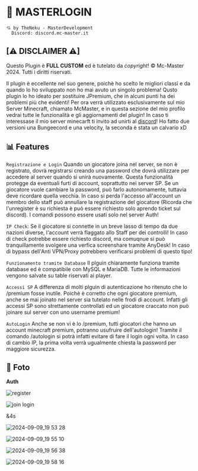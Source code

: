 # 🚀 MASTERLOGIN

```
💘 by TheNeku - MasterDevelopment
  Discord: discord.mc-master.it
```

## [⚠ DISCLAIMER ⚠]
Questo Plugin è **FULL CUSTOM** ed è tutelato da *copyright*!
© Mc-Master 2024. Tutti i diritti riservati.

Il plugin è eccellente nel suo genere, poichè ho scelto le migliori classi e da quando lo ho sviluppato non ho mai avuto un singolo problema!
Qusto plugin lo ho ideato per sostituire JPremium, che in alcuni punti ha dei problemi più che evidenti!
Per ora verrà utilizzato esclusivamente sul mio Server Minecraft, chiamato McMaster, e in questa sezione del mio profilo vedrai tutte le funzionalità e gli aggiornamenti del plugin!
In caso ti interessase il mio server minecarft ti invito ad unirti al [discord](https://discord.gg/mc-master)!
Ho fatto due versioni una Bungeecord e una velocity, la seconda è stata un calvario xD

## 📊 Features

`Registrazione e Login` Quando un giocatore joina nel server, se non è registrato, dovrà registrarsi creando una password che dovrà utilizzare per accedere al server quando si unirà nuovamente. Questa funzionalità protegge da eventuali furti di account, soprattutto nei server SP. Se un giocatore vuole cambiare la password, può farlo autonomamente, tuttavia deve ricordare quella vecchia. In caso si perda l'accesso all'account un membro dello staff può annullare la registrazione del giocatore (Ricorda che l'unregister è su richiesta è può essere richiesto solo aprendo ticket sul discord). I comandi possono essere usati solo nel server Auth!

`IP Check`: Se il giocatore si connette in un breve lasso di tempo da due nazioni diverse, l'account verrà flaggato allo Staff per dei controlli! In caso di check potrebbe essere richiesto discord, ma comuqnue si può tranquillamente svolgere una verfica screenshare tramite AnyDesk! In caso di bypass dell'Anti VPN/Proxy potrebbero verificarsi problemi di questo tipo!

`Funzionamento tramite Database` Il plguin chiaramente funziona tramite database ed è compatibile con MySQL e MariaDB. Tutte le informazioni vengono salvate su table riservati ai player.

`Accessi SP` A differenza di molti plguin di autenticazione ho ritenuto che lo /premium fosse inutile. Poichè è corretto che ogni giocatore premium, anche se mai joinato nel server sia tutelato nelle frodi di account. Infatti gli accessi SP sono strettamente controllati ed un giocatore craccato non può joinare sul server con uno username premium! 

`AutoLogin` Anche se non vi è lo /premium, tutti giocatori che hanno un account minecraft premium, potranno usufruire dell'autologin! Tramite il comando /autologin si potrà infatti evitare di fare il login ogni volta.
In caso di cambio IP, la prima volta verrà ugualmente chiesta la password per maggiore sicurezza.

## 📸 Foto

**Auth**

![register](https://github.com/user-attachments/assets/797ad010-af6f-401f-8539-ffbb3f74c0cc)

![join login](https://github.com/user-attachments/assets/4693b7a5-5143-4a4d-af81-73a69deda953)

&4s

![2024-09-09_19 53 28](https://github.com/user-attachments/assets/425b6af1-7bcf-48eb-94ed-b9e6544006ff)

![2024-09-09_19 55 10](https://github.com/user-attachments/assets/ca819434-804e-49df-80a8-7b3ec8c85282)

![2024-09-09_19 56 38](https://github.com/user-attachments/assets/94568e27-7f9f-4126-bd71-110d51ab1928)

![2024-09-09_19 58 16](https://github.com/user-attachments/assets/28bf3ed0-c096-4aaf-9cad-4313db796c4a)
